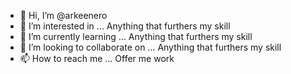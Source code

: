 - 👋 Hi, I’m @arkeenero
- 👀 I’m interested in ... Anything that furthers my skill
- 🌱 I’m currently learning ... Anything that furthers my skill
- 💞️ I’m looking to collaborate on ... Anything that furthers my skill
- 📫 How to reach me ... Offer me work 

<!---
arkeenero/arkeenero is a ✨ special ✨ repository because its `README.md` (this file) appears on your GitHub profile.
You can click the Preview link to take a look at your changes.
--->

